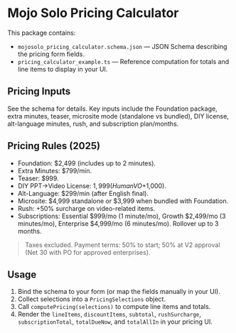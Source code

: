 # Mojo Solo Pricing Calculator

This package contains:
- `mojosolo_pricing_calculator.schema.json` — JSON Schema describing the pricing form fields.
- `pricing_calculator_example.ts` — Reference computation for totals and line items to display in your UI.

## Pricing Inputs
See the schema for details. Key inputs include the Foundation package, extra minutes, teaser, microsite mode (standalone vs bundled), DIY license, alt-language minutes, rush, and subscription plan/months.

## Pricing Rules (2025)
- Foundation: $2,499 (includes up to 2 minutes).
- Extra Minutes: $799/min.
- Teaser: $999.
- DIY PPT→Video License: $1,999 (Human VO +$1,000).
- Alt-Language: $299/min (after English final).
- Microsite: $4,999 standalone or $3,999 when bundled with Foundation.
- Rush: +50% surcharge on video-related items.
- Subscriptions: Essential $999/mo (1 minute/mo), Growth $2,499/mo (3 minutes/mo), Enterprise $4,999/mo (6 minutes/mo). Rollover up to 3 months.

> Taxes excluded. Payment terms: 50% to start; 50% at V2 approval (Net 30 with PO for approved enterprises).

## Usage
1. Bind the schema to your form (or map the fields manually in your UI).
2. Collect selections into a `PricingSelections` object.
3. Call `computePricing(selections)` to compute line items and totals.
4. Render the `lineItems`, `discountItems`, `subtotal`, `rushSurcharge`, `subscriptionTotal`, `totalDueNow`, and `totalAllIn` in your pricing UI.
